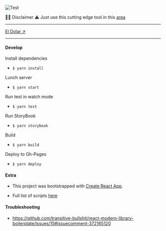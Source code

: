 ![Test](https://github.com/eldolar/web/actions/workflows/main.yml/badge.svg)

🤷‍♂️ Disclaimer :warning: Just use this cutting edge tool in this [area][1]

[1]:https://www.google.com/maps/place/R%C3%ADo+Cuarto,+Cordoba/@-33.1244019,-64.377209,13z/data=!3m1!4b1!4m5!3m4!1s0x95d2000fbdd02247:0xc58d0a705d7cc0e3!8m2!3d-33.1231585!4d-64.3493441

---------

[El Dolar ↗](https://eldolar.github.io/web)

--------

#### Develop
Install dependencies
* ```$ yarn install```

Lunch server
* ```$ yarn start```

Run test in watch mode
* ```$ yarn test```

Run StoryBook
* ```$ yarn storybook```

Build
* ```$ yarn build```

Deploy to Gh-Pages
* ```$ yarn deploy```

#### Extra
- This project was bootstrapped with [Create React App](https://github.com/facebook/create-react-app).

- Full list of scripts [here](https://github.com/eldolar/web/blob/4f5db919fa79202cb93429140df02b13ce823a7d/package.json#L17)

#### Troubleshooting
- https://github.com/transitive-bullshit/react-modern-library-boilerplate/issues/15#issuecomment-372165120
